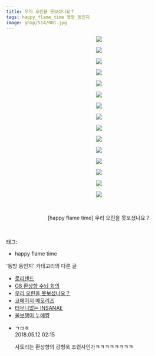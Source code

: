 ```yaml
---
title: 우리 오린을 못보셨나요？
tags: happy_flame_time 동방_동인지
image: ghap/514/001.jpg
---
```

<div class="article">
<p style="text-align: center; clear: none; float: none;"><img src="{{ site.nasurl }}/ghap/514/001.jpg"/></p>
<p style="text-align: center; clear: none; float: none;"><img src="{{ site.nasurl }}/ghap/514/002.jpg"/></p>
<p style="text-align: center; clear: none; float: none;"><img src="{{ site.nasurl }}/ghap/514/003.jpg"/></p>
<p style="text-align: center; clear: none; float: none;"><img src="{{ site.nasurl }}/ghap/514/004.jpg"/></p>
<p style="text-align: center; clear: none; float: none;"><img src="{{ site.nasurl }}/ghap/514/005.jpg"/></p>
<p style="text-align: center; clear: none; float: none;"><img src="{{ site.nasurl }}/ghap/514/006.jpg"/></p>
<p style="text-align: center; clear: none; float: none;"><img src="{{ site.nasurl }}/ghap/514/007.jpg"/></p>
<p style="text-align: center; clear: none; float: none;"><img src="{{ site.nasurl }}/ghap/514/008.jpg"/></p>
<p style="text-align: center; clear: none; float: none;"><img src="{{ site.nasurl }}/ghap/514/009.jpg"/></p>
<p style="text-align: center; clear: none; float: none;"><img src="{{ site.nasurl }}/ghap/514/010.jpg"/></p>
<p style="text-align: center; clear: none; float: none;"><img src="{{ site.nasurl }}/ghap/514/011.jpg"/></p>
<p style="text-align: center; clear: none; float: none;"><img src="{{ site.nasurl }}/ghap/514/012.jpg"/></p>
<p style="text-align: center; clear: none; float: none;"><img src="{{ site.nasurl }}/ghap/514/013.jpg"/></p>
<p style="text-align: center; clear: none; float: none;"><img src="{{ site.nasurl }}/ghap/514/014.jpg"/></p>
<p style="text-align: center; clear: none; float: none;"><img src="{{ site.nasurl }}/ghap/514/015.jpg"/></p>
<p style="text-align: center; clear: none; float: none;"><br/></p>
<p style="text-align: center; clear: none; float: none;">[happy flame time] 우리 오린을 못보셨나요？</p>
<p><br/></p>
</div><div class="tagTrail">
<p>태그: </p>
<ul>
<li>happy flame time</li>
</ul>
</div><div class="another">
<p>'동방 동인지' 카테고리의 다른 글</p>
<ul>
<li><a href="/2016-06-23-ghap_517">로리샌드</a></li>
<li><a href="/2016-06-23-ghap_516">G8 환상향 수뇌 회의</a></li>
<li><a href="/2016-06-23-ghap_514">우리 오린을 못보셨나요？</a></li>
<li><a href="/2016-06-23-ghap_513">코메이지 메모리즈</a></li>
<li><a href="/2016-06-23-ghap_512">터무니없는 INSANAE</a></li>
<li><a href="/2016-06-23-ghap_511">울보쟁이 누에쨩</a></li>
</ul>
</div><div class="cb_module cb_fluid">
<div class="cb_wrt cb_profile">
<div class="comment">
<ul>
<li class="cb_thumb_off" id="comment15254418">
<div class="cb_comment_area">
<div class="cb_info_area">
<div class="cb_section">
<span class="cb_nick_name">ㄱㅁㅎ</span>
</div>
<div class="cb_section">
<span class="cb_date">2018.05.12 02:15 </span>
</div>
</div>
<div class="cb_dsc_comment">
<p class="cb_dsc">
											사토리는 환상향의 강형욱 조련사인가ㅋㅋㅋㅋㅋㅋㅋㅋ
										</p>
</div>
</div></li>
</ul>
</div>
</div><!-- commentList close -->
</div>